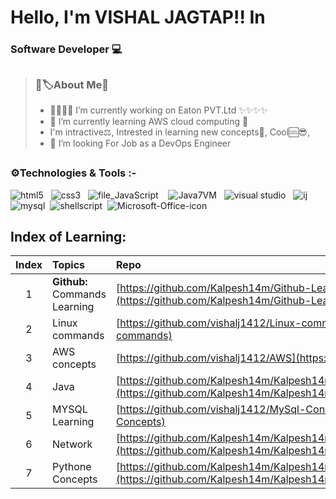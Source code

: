 # Hello, I'm VISHAL JAGTAP!! In 
### Software Developer 💻
##

> ### 💬🏷️About Me💬
>* 🎇✨✨🔭 I’m currently working on Eaton PVT.Ltd ✨✨✨✨
>* 🌱 I’m currently learning AWS cloud computing 🌱
>*  I'm intractive⚖️, 
 Intrested in learning new concepts🧲,
 Cool🆒😎,
>*  🤔 I’m looking For Job as a DevOps Engineer
 
##

 ### ⚙️Technologies & Tools :- 


 ![html5](https://user-images.githubusercontent.com/67726799/137287921-cd6e9226-104c-46f9-a221-b4a799972fcf.png)&nbsp;&nbsp;&nbsp;![css3](https://user-images.githubusercontent.com/67726799/137288333-dcfe62f2-9c5d-4bc3-961d-39a01e3b319c.png)&nbsp;&nbsp;&nbsp;![file_JavaScript](https://user-images.githubusercontent.com/67726799/137288759-2853727f-c194-4ad9-9359-61f084b8a76e.png)&nbsp;&nbsp;&nbsp; ![Java7VM](https://user-images.githubusercontent.com/67726799/137289862-fa6777d7-0827-4dd6-adb5-4525557d8936.png)&nbsp;&nbsp;&nbsp;![visual studio](https://user-images.githubusercontent.com/67726799/137289433-03fbdfd1-2dcf-4b16-b1cb-8ea148b60a80.png)&nbsp;&nbsp;&nbsp;![ij](https://user-images.githubusercontent.com/67726799/137284759-cc36a0cb-1358-4586-b168-34d427666fd6.png)&nbsp;&nbsp;&nbsp;![mysql](https://user-images.githubusercontent.com/67726799/137290155-9b9f6c1e-1029-44ea-b10d-0617d2dcd6f2.png)&nbsp;&nbsp;![shellscript](https://user-images.githubusercontent.com/67726799/137290593-2c3754a4-f8c5-4864-886c-824705aa9330.png)&nbsp;&nbsp;![Microsoft-Office-icon](https://user-images.githubusercontent.com/67726799/137291079-d161b51b-64fb-4acd-95cd-d6d506ecdeea.png)

<!--
**vishalj1412/vishalj1412** is a ✨ _special_ ✨ repository because its `README.md` (this file) appears on your GitHub profile.

Here are some ideas to get you started:

- 🔭 I’m currently working on ...
- 🌱 I’m currently learning ...
- 👯 I’m looking to collaborate on ...
- 🤔 I’m looking for help with ...
- 💬 Ask me about ...
- 📫 How to reach me: ...
- 😄 Pronouns: ...
- ⚡ Fun fact: ...
-->



## Index of Learning:

| Index | Topics | Repo |
| :-------------: | :------------- |:-------------| 
| 1 | **Github:** Commands Learning | [https://github.com/Kalpesh14m/Github-Learning](https://github.com/Kalpesh14m/Github-Learning) |
| 2 | Linux commands | [https://github.com/vishalj1412/Linux-commands](https://github.com/vishalj1412/Linux-commands) |
| 3 | AWS concepts | [https://github.com/vishalj1412/AWS](https://github.com/vishalj1412/AWS) |
| 4 | Java | [https://github.com/Kalpesh14m/Kalpesh14m/blob/main/Core%20java/CORE_JAVA.md](https://github.com/Kalpesh14m/Kalpesh14m/blob/main/Core%20java/CORE_JAVA.md) |
| 5 | MYSQL Learning | [https://github.com/vishalj1412/MySql-Concepts](https://github.com/vishalj1412/MySql-Concepts) |
| 6 | Network |[https://github.com/Kalpesh14m/Kalpesh14m/blob/main/Servlet/Servlet.md](https://github.com/Kalpesh14m/Kalpesh14m/blob/main/Servlet/Servlet.md) |
| 7 | Pythone Concepts | [https://github.com/Kalpesh14m/Kalpesh14m/blob/main/Spring%20MVC/Spring_MVC.md](https://github.com/Kalpesh14m/Kalpesh14m/blob/main/Spring%20MVC/Spring_MVC.md) |
